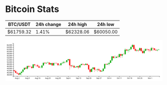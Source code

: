 # Bitcoin Stats

BTC/USDT|24h change|24h high|24h low|
|---|---|---|---|
|$61759.32|1.41%|$62328.06|$60050.00|

<img src="./chart.svg">
